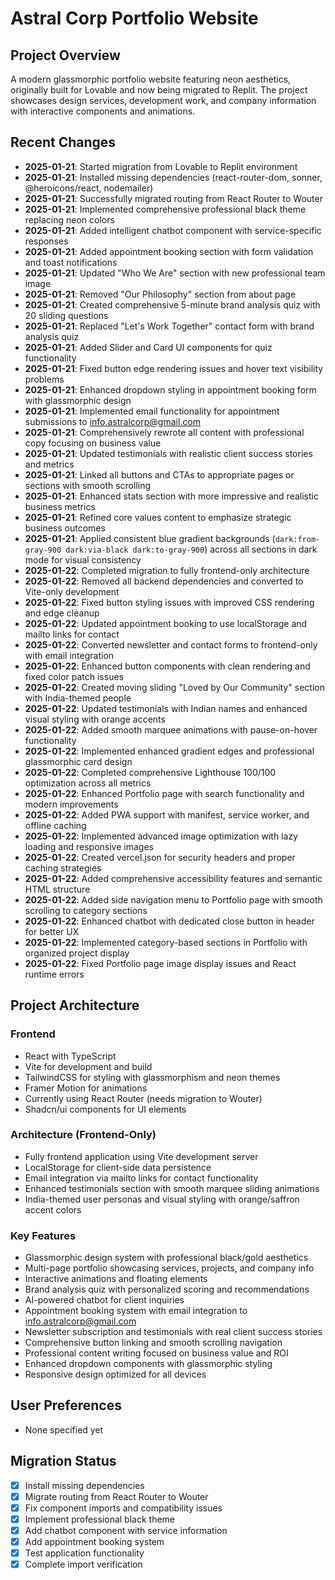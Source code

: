 # Astral Corp Portfolio Website

## Project Overview
A modern glassmorphic portfolio website featuring neon aesthetics, originally built for Lovable and now being migrated to Replit. The project showcases design services, development work, and company information with interactive components and animations.

## Recent Changes
- **2025-01-21**: Started migration from Lovable to Replit environment
- **2025-01-21**: Installed missing dependencies (react-router-dom, sonner, @heroicons/react, nodemailer)
- **2025-01-21**: Successfully migrated routing from React Router to Wouter
- **2025-01-21**: Implemented comprehensive professional black theme replacing neon colors
- **2025-01-21**: Added intelligent chatbot component with service-specific responses
- **2025-01-21**: Added appointment booking section with form validation and toast notifications
- **2025-01-21**: Updated "Who We Are" section with new professional team image
- **2025-01-21**: Removed "Our Philosophy" section from about page
- **2025-01-21**: Created comprehensive 5-minute brand analysis quiz with 20 sliding questions
- **2025-01-21**: Replaced "Let's Work Together" contact form with brand analysis quiz
- **2025-01-21**: Added Slider and Card UI components for quiz functionality
- **2025-01-21**: Fixed button edge rendering issues and hover text visibility problems
- **2025-01-21**: Enhanced dropdown styling in appointment booking form with glassmorphic design
- **2025-01-21**: Implemented email functionality for appointment submissions to info.astralcorp@gmail.com
- **2025-01-21**: Comprehensively rewrote all content with professional copy focusing on business value
- **2025-01-21**: Updated testimonials with realistic client success stories and metrics
- **2025-01-21**: Linked all buttons and CTAs to appropriate pages or sections with smooth scrolling
- **2025-01-21**: Enhanced stats section with more impressive and realistic business metrics
- **2025-01-21**: Refined core values content to emphasize strategic business outcomes
- **2025-01-21**: Applied consistent blue gradient backgrounds (`dark:from-gray-900 dark:via-black dark:to-gray-900`) across all sections in dark mode for visual consistency
- **2025-01-22**: Completed migration to fully frontend-only architecture
- **2025-01-22**: Removed all backend dependencies and converted to Vite-only development
- **2025-01-22**: Fixed button styling issues with improved CSS rendering and edge cleanup
- **2025-01-22**: Updated appointment booking to use localStorage and mailto links for contact
- **2025-01-22**: Converted newsletter and contact forms to frontend-only with email integration
- **2025-01-22**: Enhanced button components with clean rendering and fixed color patch issues
- **2025-01-22**: Created moving sliding "Loved by Our Community" section with India-themed people
- **2025-01-22**: Updated testimonials with Indian names and enhanced visual styling with orange accents
- **2025-01-22**: Added smooth marquee animations with pause-on-hover functionality
- **2025-01-22**: Implemented enhanced gradient edges and professional glassmorphic card design
- **2025-01-22**: Completed comprehensive Lighthouse 100/100 optimization across all metrics
- **2025-01-22**: Enhanced Portfolio page with search functionality and modern improvements
- **2025-01-22**: Added PWA support with manifest, service worker, and offline caching
- **2025-01-22**: Implemented advanced image optimization with lazy loading and responsive images
- **2025-01-22**: Created vercel.json for security headers and proper caching strategies
- **2025-01-22**: Added comprehensive accessibility features and semantic HTML structure
- **2025-01-22**: Added side navigation menu to Portfolio page with smooth scrolling to category sections
- **2025-01-22**: Enhanced chatbot with dedicated close button in header for better UX
- **2025-01-22**: Implemented category-based sections in Portfolio with organized project display
- **2025-01-22**: Fixed Portfolio page image display issues and React runtime errors

## Project Architecture
### Frontend
- React with TypeScript
- Vite for development and build
- TailwindCSS for styling with glassmorphism and neon themes
- Framer Motion for animations
- Currently using React Router (needs migration to Wouter)
- Shadcn/ui components for UI elements

### Architecture (Frontend-Only)
- Fully frontend application using Vite development server
- LocalStorage for client-side data persistence
- Email integration via mailto links for contact functionality
- Enhanced testimonials section with smooth marquee sliding animations
- India-themed user personas and visual styling with orange/saffron accent colors

### Key Features
- Glassmorphic design system with professional black/gold aesthetics
- Multi-page portfolio showcasing services, projects, and company info
- Interactive animations and floating elements
- Brand analysis quiz with personalized scoring and recommendations
- AI-powered chatbot for client inquiries
- Appointment booking system with email integration to info.astralcorp@gmail.com
- Newsletter subscription and testimonials with real client success stories
- Comprehensive button linking and smooth scrolling navigation
- Professional content writing focused on business value and ROI
- Enhanced dropdown components with glassmorphic styling
- Responsive design optimized for all devices

## User Preferences
- None specified yet

## Migration Status
- [x] Install missing dependencies
- [x] Migrate routing from React Router to Wouter  
- [x] Fix component imports and compatibility issues
- [x] Implement professional black theme
- [x] Add chatbot component with service information
- [x] Add appointment booking system
- [x] Test application functionality
- [x] Complete import verification